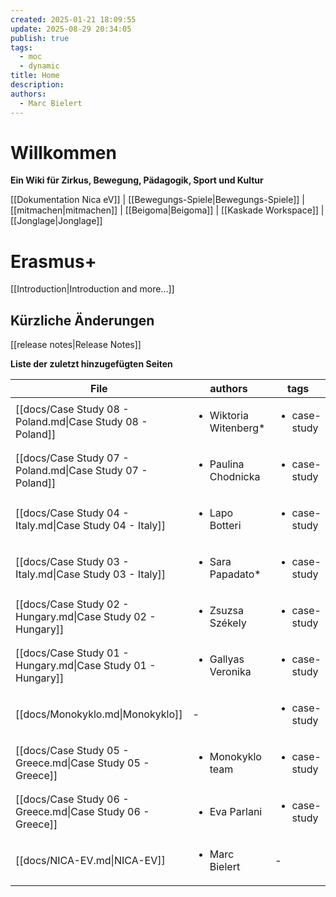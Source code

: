 ```yaml
---
created: 2025-01-21 18:09:55
update: 2025-08-29 20:34:05
publish: true
tags:
  - moc
  - dynamic
title: Home
description:
authors:
  - Marc Bielert
---
```


# Willkommen
**Ein Wiki für Zirkus, Bewegung, Pädagogik, Sport und Kultur**

[[Dokumentation Nica eV]] | [[Bewegungs-Spiele|Bewegungs-Spiele]] | [[mitmachen|mitmachen]] | [[Beigoma|Beigoma]] | [[Kaskade Workspace]] | [[Jonglage|Jonglage]]

# Erasmus+ 
[[Introduction|Introduction and more...]]
## Kürzliche Änderungen
[[release notes|Release Notes]]

**Liste der zuletzt hinzugefügten Seiten**
<!-- QueryToSerialize: TABLE authors, tags, created FROM "docs" AND -"docs/blog" SORT created DESC LIMIT 10 -->
<!-- SerializedQuery: TABLE authors, tags, created FROM "docs" AND -"docs/blog" SORT created DESC LIMIT 10 -->

| File                                                         | authors                               | tags                         | created             |
| ------------------------------------------------------------ | ------------------------------------- | ---------------------------- | ------------------- |
| [[docs/Case Study 08 - Poland.md\|Case Study 08 - Poland]]   | <ul><li>Wiktoria Witenberg*</li></ul> | <ul><li>case-study</li></ul> | 2025-08-30 20:51:10 |
| [[docs/Case Study 07 - Poland.md\|Case Study 07 - Poland]]   | <ul><li>Paulina Chodnicka</li></ul>   | <ul><li>case-study</li></ul> | 2025-08-30 20:42:55 |
| [[docs/Case Study 04 - Italy.md\|Case Study 04 - Italy]]     | <ul><li>Lapo Botteri</li></ul>        | <ul><li>case-study</li></ul> | 2025-08-30 20:20:11 |
| [[docs/Case Study 03 - Italy.md\|Case Study 03 - Italy]]     | <ul><li>Sara Papadato*</li></ul>      | <ul><li>case-study</li></ul> | 2025-08-30 20:14:34 |
| [[docs/Case Study 02 - Hungary.md\|Case Study 02 - Hungary]] | <ul><li>Zsuzsa Székely</li></ul>      | <ul><li>case-study</li></ul> | 2025-08-30 19:07:41 |
| [[docs/Case Study 01 - Hungary.md\|Case Study 01 - Hungary]] | <ul><li>Gallyas Veronika</li></ul>    | <ul><li>case-study</li></ul> | 2025-08-30 18:53:22 |
| [[docs/Monokyklo.md\|Monokyklo]]                             | \-                                    | <ul><li>case-study</li></ul> | 2025-08-29 22:03:01 |
| [[docs/Case Study 05 - Greece.md\|Case Study 05 - Greece]]   | <ul><li>Monokyklo team</li></ul>      | <ul><li>case-study</li></ul> | 2025-08-29 21:14:58 |
| [[docs/Case Study 06 - Greece.md\|Case Study 06 - Greece]]   | <ul><li>Eva Parlani</li></ul>         | <ul><li>case-study</li></ul> | 2025-08-29 21:05:48 |
| [[docs/NICA-EV.md\|NICA-EV]]                                 | <ul><li>Marc Bielert</li></ul>        | \-                           | 2025-08-29 20:36:43 |
<!-- SerializedQuery END -->
